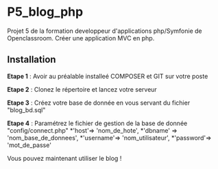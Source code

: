 # P5_blog_php

Projet 5 de la formation developpeur d'applications php/Symfonie de Openclassroom.
Créer une application MVC en php.

## Installation
__Etape 1__ : Avoir au préalable installeé COMPOSER et GIT sur votre poste

__Etape 2__ : Clonez le répertoire et lancez votre serveur

__Etape 3__ : Créez votre base de donnée en vous servant du fichier "blog_bd.sql"

__Etape 4__ : Paramétrez le fichier de gestion de la base de donnée "config/connect.php"
    *'host'=> 'nom_de_hote',
    *'dbname'  => 'nom_base_de_donnees',
    *'username'=> 'nom_utilisateur',
    *'password'=> 'mot_de_passe'
    
    
Vous pouvez maintenant utiliser le blog !
